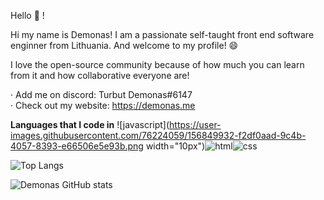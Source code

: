 
Hello 👋 !

Hi my name is Demonas! I am a passionate self-taught front end software enginner from Lithuania. And welcome to my profile! 😄

I love the open-source community because of how much you can learn from it and how collaborative everyone are!

 · Add me on discord: Turbut Demonas#6147<br>
 · Check out my website: https://demonas.me
 
 **Languages that I code in**
![javascript](https://user-images.githubusercontent.com/76224059/156849932-f2df0aad-9c4b-4057-8393-e66506e5e93b.png width="10px")![html](https://user-images.githubusercontent.com/76224059/156849938-795b19c1-47b8-4239-a6ba-643bb29343bc.png)![css](https://user-images.githubusercontent.com/76224059/156849963-3dec8bad-c341-4f96-8cae-c5da2de7d878.png)





![Top Langs](https://github-readme-stats.vercel.app/api/top-langs/?username=DemonasLT)


![Demonas GitHub stats](https://github-readme-stats.vercel.app/api?username=DemonasLT&show_icons=true&theme=radical)

